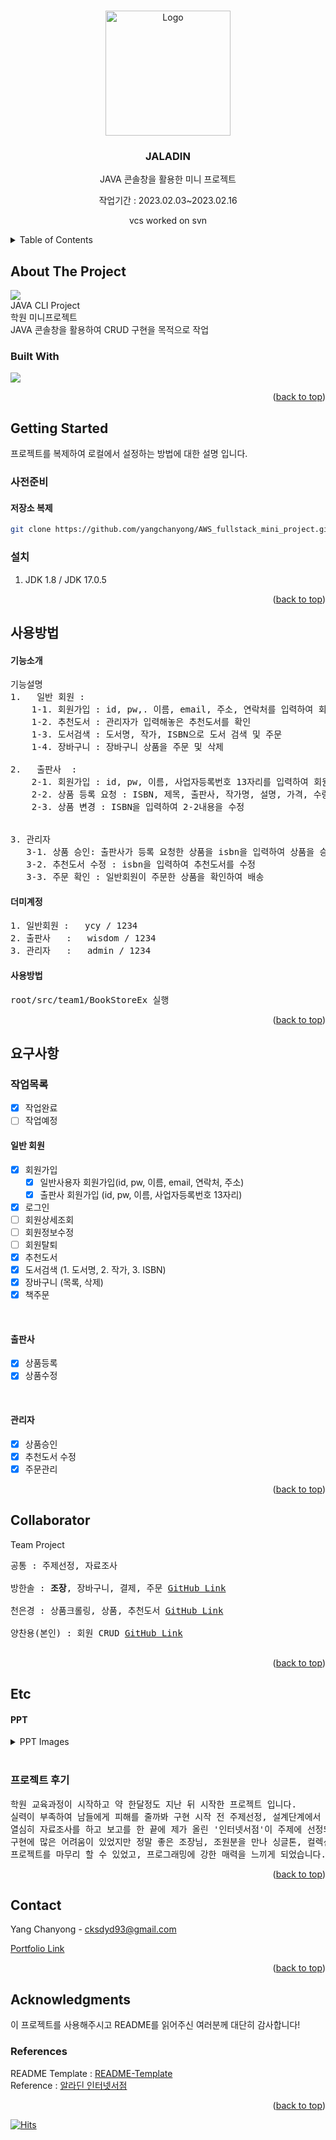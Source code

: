 <!-- Improved compatibility of back to top link: See: https://github.com/othneildrew/Best-README-Template/pull/73 -->
<a name="readme-top"></a>
<!--
*** Thanks for checking out the Best-README-Template. If you have a suggestion
*** that would make this better, please fork the repo and create a pull request
*** or simply open an issue with the tag "enhancement".
*** Don't forget to give the project a star!
*** Thanks again! Now go create something AMAZING! :D
-->



<!-- PROJECT SHIELDS -->
<!--
*** I'm using markdown "reference style" links for readability.
*** Reference links are enclosed in brackets [ ] instead of parentheses ( ).
*** See the bottom of this document for the declaration of the reference variables
*** for contributors-url, forks-url, etc. This is an optional, concise syntax you may use.
*** https://www.markdownguide.org/basic-syntax/#reference-style-links
-->

<!-- PROJECT LOGO -->
<br />
<div align="center">
  <a href="#" target="_blank">
    <img src="images/logo.png" alt="Logo" width="200">
  </a>

<h3 align="center">JALADIN</h3>

  <p align="center">
    JAVA 콘솔창을 활용한 미니 프로젝트
    <br>
    <p>작업기간 : 2023.02.03~2023.02.16</p>
    vcs worked on svn
    <br>
  </p>
</div>



<!-- TABLE OF CONTENTS -->
<details>
  <summary>Table of Contents</summary>
  <ol>
    <li>
      <a href="#about-the-project">About The Project</a>
      <ul>
        <li><a href="#built-with">Built With</a></li>
      </ul>
    </li>
    <li>
      <a href="#getting-started">Getting Started</a>
      <ul>
        <li><a href="#사전준비">사전준비</a></li>
        <li><a href="#저장소 복제">저장소 복제</a></li>
        <li><a href="#설치">설치</a></li>
      </ul>
    </li>
    <li>
   <a href="#사용방법">사용방법</a>
     <ul>
      <li><a href="#기능소개">기능소개</a></li>
      <li><a href="#더미계정">더미계정</a></li>
      <li><a href="#사용방법">사용방법</a></li>
     </ul>
    </li>
    <li><a href="#요구사항">요구사항</a></li>
    <li><a href="#Collaborator">Collaborator</a></li>
    <li>
       <a href="#Etc">Etc..</a>
       <ul>
          <li><a href="#PPT">PPT</a></li>
          <li><a href="#프로젝트 후기">프로젝트 후기</a></li>
       </ul>
    </li>
    <li><a href="#Contact">Contact</a></li>
    <li>
       <a href="#Acknowledgments">Acknowledgments</a>
       <ul>
          <li><a href="#References">References</a></li>
       </ul>
    </li>
  </ol>
</details>



<!-- ABOUT THE PROJECT -->
## About The Project

<img src="images/4.png" >

<br>
JAVA CLI Project <br>
학원 미니프로젝트 <br>
JAVA 콘솔창을 활용하여 CRUD 구현을 목적으로 작업


### Built With
<img src="https://img.shields.io/badge/Java-white?style=flat&logo=java&logoColor=white"/>

<p align="right">(<a href="#readme-top">back to top</a>)</p>



<!-- GETTING STARTED -->
## Getting Started

프로젝트를 복제하여 로컬에서 설정하는 방법에 대한 설명 입니다. <br>

### 사전준비

#### 저장소 복제
   ```sh
   git clone https://github.com/yangchanyong/AWS_fullstack_mini_project.git
   ```

### 설치

1. JDK 1.8 / JDK 17.0.5





<p align="right">(<a href="#readme-top">back to top</a>)</p>



<!-- USAGE EXAMPLES -->
## 사용방법
#### 기능소개
<pre>
기능설명
1.   일반 회원 :
    1-1. 회원가입 : id, pw,. 이름, email, 주소, 연락처를 입력하여 회원가입
    1-2. 추천도서 : 관리자가 입력해놓은 추천도서를 확인
    1-3. 도서검색 : 도서명, 작가, ISBN으로 도서 검색 및 주문
    1-4. 장바구니 : 장바구니 상품을 주문 및 삭제
    
2.   출판사  :
    2-1. 회원가입 : id, pw, 이름, 사업자등록번호 13자리를 입력하여 회원가입
    2-2. 상품 등록 요청 : ISBN, 제목, 출판사, 작가명, 설명, 가격, 수량을 입력하여 상품 등록 요청
    2-3. 상품 변경 : ISBN을 입력하여 2-2내용을 수정


3. 관리자
   3-1. 상품 승인: 출판사가 등록 요청한 상품을 isbn을 입력하여 상품을 승인할 수 있다.
   3-2. 추천도서 수정 : isbn을 입력하여 추천도서를 수정
   3-3. 주문 확인 : 일반회원이 주문한 상품을 확인하여 배송
</pre>

#### 더미계정
<pre>
1. 일반회원 :   ycy / 1234
2. 출판사   :   wisdom / 1234
3. 관리자   :   admin / 1234
</pre>

#### 사용방법
<pre>
root/src/team1/BookStoreEx 실행
</pre>

<p align="right">(<a href="#readme-top">back to top</a>)</p>



<!-- ROADMAP -->
## 요구사항

### 작업목록
- [x] 작업완료
- [ ] 작업예정

#### 일반 회원
- [x] 회원가입
    - [x] 일반사용자 회원가입(id, pw, 이름, email, 연락처, 주소)
    - [x] 출판사 회원가입 (id, pw, 이름, 사업자등록번호 13자리)
- [x] 로그인
- [ ] 회원상세조회
- [ ] 회원정보수정
- [ ] 회원탈퇴
- [x] 추천도서
- [x] 도서검색 (1. 도서명, 2. 작가, 3. ISBN)
- [x] 장바구니 (목록, 삭제)
- [x] 책주문
<br>

#### 출판사
- [x] 상품등록
- [x] 상품수정

<br>

#### 관리자
- [x] 상품승인
- [x] 추천도서 수정
- [x] 주문관리

<p align="right">(<a href="#readme-top">back to top</a>)</p>

## Collaborator
Team Project
 <pre>
공통 : 주제선정, 자료조사

방한솔 : <b>조장</b>, 장바구니, 결제, 주문 <a href="https://github.com/hsnachos" target="_blank">GitHub Link</a>

천은경 : 상품크롤링, 상품, 추천도서 <a href="https://github.com/olo02" target="_blank">GitHub Link</a>

양찬용(본인) : 회원 CRUD <a href="https://github.com/yangchanyong" target="_blank">GitHub Link</a>

</pre>

<p align="right">(<a href="#readme-top">back to top</a>)</p>



<!-- LICENSE -->
## Etc
#### PPT

<details>
<summary>PPT Images</summary>
<img src="images/ppt/1.PNG">
<img src="images/ppt/2.PNG">
<img src="images/ppt/3.PNG">
<img src="images/ppt/4.PNG">
<img src="images/ppt/5.PNG">
<img src="images/ppt/6.PNG">
<img src="images/ppt/7.PNG">
<img src="images/ppt/8.PNG">
<img src="images/ppt/9.PNG">
<img src="images/ppt/10.PNG">
<img src="images/ppt/11.PNG">
<img src="images/ppt/12.PNG">
<img src="images/ppt/13.PNG">
</details>

<br>

### 프로젝트 후기
<pre>
학원 교육과정이 시작하고 약 한달정도 지난 뒤 시작한 프로젝트 입니다.
실력이 부족하여 남들에게 피해를 줄까봐 구현 시작 전 주제선정, 설계단계에서 열심히 자료조사를 하였습니다.
열심히 자료조사를 하고 보고를 한 끝에 제가 올린 '인터넷서점'이 주제에 선정되었습니다.
구현에 많은 어려움이 있었지만 정말 좋은 조장님, 조원분을 만나 싱글톤, 컬렉션 등을 배워 정말 재미있게
프로젝트를 마무리 할 수 있었고, 프로그래밍에 강한 매력을 느끼게 되었습니다.
</pre>



<p align="right">(<a href="#readme-top">back to top</a>)</p>



<!-- CONTACT -->
## Contact

Yang Chanyong - cksdyd93@gmail.com

<a href="https://www.chanyongyang.com" target="_blank">Portfolio Link</a>

<p align="right">(<a href="#readme-top">back to top</a>)</p>



<!-- ACKNOWLEDGMENTS -->
## Acknowledgments

이 프로젝트를 사용해주시고 README를 읽어주신 여러분께 대단히 감사합니다!

### References
README Template : [README-Template](https://github.com/othneildrew/Best-README-Template)<br>
Reference : [알라딘 인터넷서점](https://www.aladin.co.kr/home/welcome.aspx)<br>


<p align="right">(<a href="#readme-top">back to top</a>)</p>

[![Hits](https://hits.seeyoufarm.com/api/count/incr/badge.svg?url=https%3A%2F%2Fgithub.com%2Fyangchanyong%2FAWS_fullstack_mini_project&count_bg=%238F19FF&title_bg=%23FFD700&icon=&icon_color=%23E7E7E7&title=hits&edge_flat=false)](https://hits.seeyoufarm.com)
